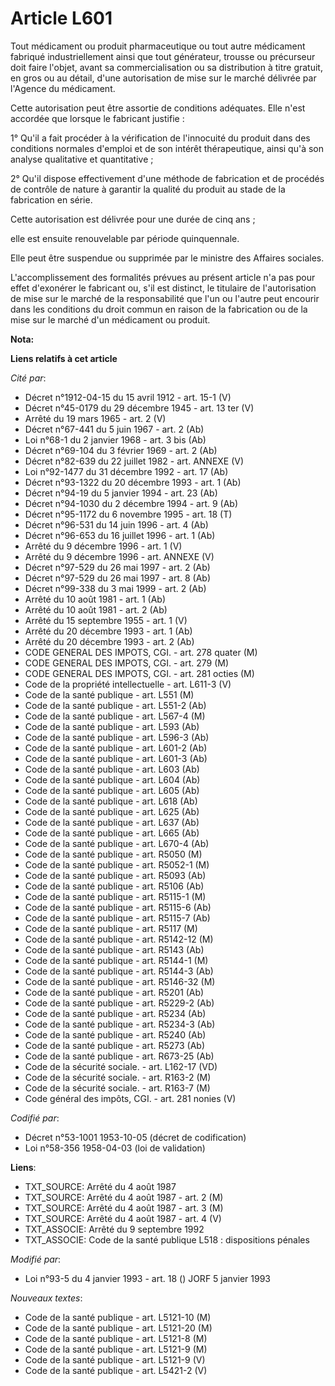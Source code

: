 # Article L601

Tout médicament ou produit pharmaceutique ou tout autre médicament fabriqué industriellement ainsi que tout générateur,
trousse ou précurseur doit faire l'objet, avant sa commercialisation ou sa distribution à titre gratuit, en gros ou au
détail, d'une autorisation de mise sur le marché délivrée par l'Agence du médicament.

Cette autorisation peut être assortie de conditions adéquates. Elle n'est accordée que lorsque le fabricant justifie :

1° Qu'il a fait procéder à la vérification de l'innocuité du produit dans des conditions normales d'emploi et de son intérêt
thérapeutique, ainsi qu'à son analyse qualitative et quantitative ;

2° Qu'il dispose effectivement d'une méthode de fabrication et de procédés de contrôle de nature à garantir la qualité du
produit au stade de la fabrication en série.

Cette autorisation est délivrée pour une durée de cinq ans ;

elle est ensuite renouvelable par période quinquennale.

Elle peut être suspendue ou supprimée par le ministre des Affaires sociales.

L'accomplissement des formalités prévues au présent article n'a pas pour effet d'exonérer le fabricant ou, s'il est distinct,
le titulaire de l'autorisation de mise sur le marché de la responsabilité que l'un ou l'autre peut encourir dans les
conditions du droit commun en raison de la fabrication ou de la mise sur le marché d'un médicament ou produit.

**Nota:**



**Liens relatifs à cet article**

_Cité par_:

  - Décret n°1912-04-15 du 15 avril 1912 - art. 15-1 (V)
  - Décret n°45-0179 du 29 décembre 1945 - art. 13 ter (V)
  - Arrêté du 19 mars 1965 - art. 2 (V)
  - Décret n°67-441 du 5 juin 1967 - art. 2 (Ab)
  - Loi n°68-1 du 2 janvier 1968 - art. 3 bis (Ab)
  - Décret n°69-104 du 3 février 1969 - art. 2 (Ab)
  - Décret n°82-639 du 22 juillet 1982 - art. ANNEXE (V)
  - Loi n°92-1477 du 31 décembre 1992 - art. 17 (Ab)
  - Décret n°93-1322 du 20 décembre 1993 - art. 1 (Ab)
  - Décret n°94-19 du 5 janvier 1994 - art. 23 (Ab)
  - Décret n°94-1030 du 2 décembre 1994 - art. 9 (Ab)
  - Décret n°95-1172 du 6 novembre 1995 - art. 18 (T)
  - Décret n°96-531 du 14 juin 1996 - art. 4 (Ab)
  - Décret n°96-653 du 16 juillet 1996 - art. 1 (Ab)
  - Arrêté du 9 décembre 1996 - art. 1 (V)
  - Arrêté du 9 décembre 1996 - art. ANNEXE (V)
  - Décret n°97-529 du 26 mai 1997 - art. 2 (Ab)
  - Décret n°97-529 du 26 mai 1997 - art. 8 (Ab)
  - Décret n°99-338 du 3 mai 1999 - art. 2 (Ab)
  - Arrêté du 10 août 1981 - art. 1 (Ab)
  - Arrêté du 10 août 1981 - art. 2 (Ab)
  - Arrêté du 15 septembre 1955 - art. 1 (V)
  - Arrêté du 20 décembre 1993 - art. 1 (Ab)
  - Arrêté du 20 décembre 1993 - art. 2 (Ab)
  - CODE GENERAL DES IMPOTS, CGI. - art. 278 quater (M)
  - CODE GENERAL DES IMPOTS, CGI. - art. 279 (M)
  - CODE GENERAL DES IMPOTS, CGI. - art. 281 octies (M)
  - Code de la propriété intellectuelle - art. L611-3 (V)
  - Code de la santé publique - art. L551 (M)
  - Code de la santé publique - art. L551-2 (Ab)
  - Code de la santé publique - art. L567-4 (M)
  - Code de la santé publique - art. L593 (Ab)
  - Code de la santé publique - art. L596-3 (Ab)
  - Code de la santé publique - art. L601-2 (Ab)
  - Code de la santé publique - art. L601-3 (Ab)
  - Code de la santé publique - art. L603 (Ab)
  - Code de la santé publique - art. L604 (Ab)
  - Code de la santé publique - art. L605 (Ab)
  - Code de la santé publique - art. L618 (Ab)
  - Code de la santé publique - art. L625 (Ab)
  - Code de la santé publique - art. L637 (Ab)
  - Code de la santé publique - art. L665 (Ab)
  - Code de la santé publique - art. L670-4 (Ab)
  - Code de la santé publique - art. R5050 (M)
  - Code de la santé publique - art. R5052-1 (M)
  - Code de la santé publique - art. R5093 (Ab)
  - Code de la santé publique - art. R5106 (Ab)
  - Code de la santé publique - art. R5115-1 (M)
  - Code de la santé publique - art. R5115-6 (Ab)
  - Code de la santé publique - art. R5115-7 (Ab)
  - Code de la santé publique - art. R5117 (M)
  - Code de la santé publique - art. R5142-12 (M)
  - Code de la santé publique - art. R5143 (Ab)
  - Code de la santé publique - art. R5144-1 (M)
  - Code de la santé publique - art. R5144-3 (Ab)
  - Code de la santé publique - art. R5146-32 (M)
  - Code de la santé publique - art. R5201 (Ab)
  - Code de la santé publique - art. R5229-2 (Ab)
  - Code de la santé publique - art. R5234 (Ab)
  - Code de la santé publique - art. R5234-3 (Ab)
  - Code de la santé publique - art. R5240 (Ab)
  - Code de la santé publique - art. R5273 (Ab)
  - Code de la santé publique - art. R673-25 (Ab)
  - Code de la sécurité sociale. - art. L162-17 (VD)
  - Code de la sécurité sociale. - art. R163-2 (M)
  - Code de la sécurité sociale. - art. R163-7 (M)
  - Code général des impôts, CGI. - art. 281 nonies (V)

_Codifié par_:

  - Décret n°53-1001 1953-10-05 (décret de codification)
  - Loi n°58-356 1958-04-03 (loi de validation)

**Liens**:

  - TXT_SOURCE: Arrêté du 4 août 1987
  - TXT_SOURCE: Arrêté du 4 août 1987 - art. 2 (M)
  - TXT_SOURCE: Arrêté du 4 août 1987 - art. 3 (M)
  - TXT_SOURCE: Arrêté du 4 août 1987 - art. 4 (V)
  - TXT_ASSOCIE: Arrêté du 9 septembre 1992
  - TXT_ASSOCIE: Code de la santé publique L518 : dispositions pénales

_Modifié par_:

  - Loi n°93-5 du 4 janvier 1993 - art. 18 () JORF 5 janvier 1993

_Nouveaux textes_:

  - Code de la santé publique - art. L5121-10 (M)
  - Code de la santé publique - art. L5121-20 (M)
  - Code de la santé publique - art. L5121-8 (M)
  - Code de la santé publique - art. L5121-9 (M)
  - Code de la santé publique - art. L5121-9 (V)
  - Code de la santé publique - art. L5421-2 (V)
